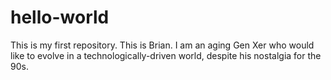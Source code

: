 # hello-world
This is my first repository.
This is Brian. I am an aging Gen Xer who would like to evolve in a technologically-driven world, despite his nostalgia for the 90s.

